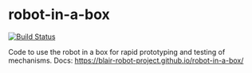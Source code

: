 # robot-in-a-box
[![Build Status](https://travis-ci.org/blair-robot-project/robot-in-a-box.svg?branch=master)](https://travis-ci.org/blair-robot-project/robot-in-a-box)

Code to use the robot in a box for rapid prototyping and testing of mechanisms.
Docs: https://blair-robot-project.github.io/robot-in-a-box/
